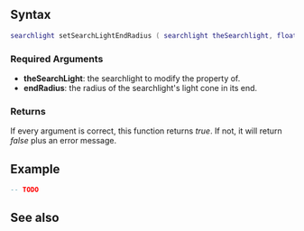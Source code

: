 Syntax
------

``` lua
searchlight setSearchLightEndRadius ( searchlight theSearchlight, float endRadius )
```

### Required Arguments

-   **theSearchLight**: the searchlight to modify the property of.
-   **endRadius**: the radius of the searchlight's light cone in its end.

### Returns

If every argument is correct, this function returns *true*. If not, it will return *false* plus an error message.

Example
-------

``` lua
-- TODO
```

See also
--------
